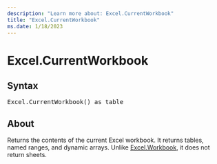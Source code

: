 ```yaml
---
description: "Learn more about: Excel.CurrentWorkbook"
title: "Excel.CurrentWorkbook"
ms.date: 1/18/2023
---
```

# Excel.CurrentWorkbook

## Syntax

<pre>
Excel.CurrentWorkbook() as table
</pre>

## About

Returns the contents of the current Excel workbook. It returns tables, named ranges, and dynamic arrays. Unlike [Excel.Workbook](excel-workbook.md), it does not return sheets.
